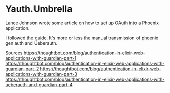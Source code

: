 # Yauth.Umbrella

Lance Johnson wrote some article on how to set up OAuth into a Phoenix application.

I followed the guide. It's more or less the manual transmission of phoenix gen auth and Ueberauth.

Sources 
https://thoughtbot.com/blog/authentication-in-elixir-web-applications-with-guardian-part-1 
https://thoughtbot.com/blog/authentication-in-elixir-web-applications-with-guardian-part-2 
https://thoughtbot.com/blog/authentication-in-elixir-web-applications-with-guardian-part-3 
https://thoughtbot.com/blog/authentication-in-elixir-web-applications-with-ueberauth-and-guardian-part-4 
